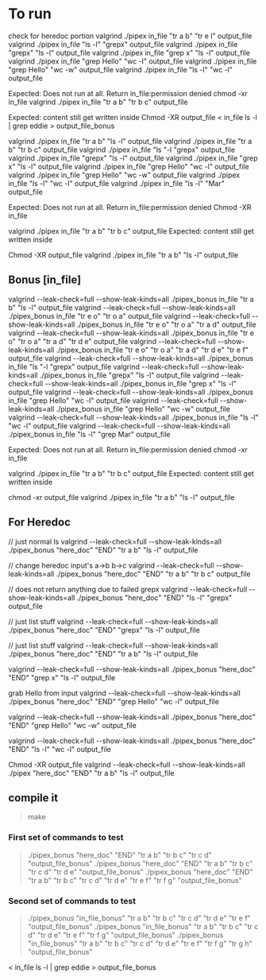 # To run

check for heredoc portion
valgrind ./pipex in_file "tr a b" "tr e l" output_file
valgrind ./pipex in_file "ls -l" "grepx" output_file
valgrind ./pipex in_file "grepx" "ls -l" output_file
valgrind ./pipex in_file "grep x" "ls -l" output_file
valgrind ./pipex in_file "grep Hello" "wc -l" output_file
valgrind ./pipex in_file "grep Hello" "wc -w" output_file
valgrind ./pipex in_file "ls -l" "wc -l" output_file

Expected: Does not run at all. Return in_file:permission denied
chmod -xr in_file
valgrind ./pipex in_file "tr a b" "tr b c" output_file

Expected: content still get written inside
Chmod -XR output_file
< in_file ls -l | grep eddie > output_file_bonus

valgrind ./pipex in_file "tr a b" "ls -l" output_file
valgrind ./pipex in_file "tr a b" "tr b c" output_file
valgrind ./pipex in_file "ls "-l "grepx" output_file
valgrind ./pipex in_file "grepx" "ls -l" output_file
valgrind ./pipex in_file "grep x" "ls -l" output_file
valgrind ./pipex in_file "grep Hello" "wc -l" output_file
valgrind ./pipex in_file "grep Hello" "wc -w" output_file
valgrind ./pipex in_file "ls -l" "wc -l" output_file
valgrind ./pipex in_file "ls -l" "Mar" output_file


Expected: Does not run at all. Return in_file:permission denied
Chmod -XR in_file

valgrind ./pipex in_file "tr a b" "tr b c" output_file
Expected: content still get written inside

Chmod -XR output_file
valgrind ./pipex in_file "tr a b" "ls -l" output_file

## Bonus [in_file]

valgrind --leak-check=full --show-leak-kinds=all  ./pipex_bonus in_file "tr a b" "ls -l" output_file
valgrind --leak-check=full --show-leak-kinds=all  ./pipex_bonus in_file "tr e o" "tr o a" output_file
valgrind --leak-check=full --show-leak-kinds=all  ./pipex_bonus in_file "tr e o" "tr o a" "tr a d" output_file
valgrind --leak-check=full --show-leak-kinds=all  ./pipex_bonus in_file "tr e o" "tr o a" "tr a d" "tr d e" output_file
valgrind --leak-check=full --show-leak-kinds=all  ./pipex_bonus in_file "tr e o" "tr o a" "tr a d" "tr d e" "tr e f" output_file
valgrind --leak-check=full --show-leak-kinds=all  ./pipex_bonus in_file "ls "-l "grepx" output_file
valgrind --leak-check=full --show-leak-kinds=all  ./pipex_bonus in_file "grepx" "ls -l" output_file
valgrind --leak-check=full --show-leak-kinds=all  ./pipex_bonus in_file "grep x" "ls -l" output_file
valgrind --leak-check=full --show-leak-kinds=all  ./pipex_bonus in_file "grep Hello" "wc -l" output_file
valgrind --leak-check=full --show-leak-kinds=all  ./pipex_bonus in_file "grep Hello" "wc -w" output_file
valgrind --leak-check=full --show-leak-kinds=all  ./pipex_bonus in_file "ls -l" "wc -l" output_file
valgrind --leak-check=full --show-leak-kinds=all  ./pipex_bonus in_file "ls -l" "grep Mar" output_file


Expected: Does not run at all. Return in_file:permission denied
chmod -xr in_file

valgrind ./pipex in_file "tr a b" "tr b c" output_file
Expected: content still get written inside

chmod -xr output_file
valgrind ./pipex in_file "tr a b" "ls -l" output_file

## For Heredoc

// just normal ls
valgrind --leak-check=full --show-leak-kinds=all ./pipex_bonus "here_doc" "END" "tr a b" "ls -l" output_file

// change heredoc input's a->b b->c
valgrind --leak-check=full --show-leak-kinds=all ./pipex_bonus "here_doc" "END" "tr a b" "tr b c" output_file

// does not return anything due to failed grepx
valgrind --leak-check=full --show-leak-kinds=all ./pipex_bonus "here_doc" "END" "ls -l" "grepx" output_file

// just list stuff
valgrind --leak-check=full --show-leak-kinds=all ./pipex_bonus "here_doc" "END" "grepx" "ls -l" output_file

// just list stuff
valgrind --leak-check=full --show-leak-kinds=all ./pipex_bonus "here_doc" "END" "tr a b" "ls -l" output_file

valgrind --leak-check=full --show-leak-kinds=all ./pipex_bonus "here_doc" "END" "grep x" "ls -l" output_file

grab Hello from input
valgrind --leak-check=full --show-leak-kinds=all ./pipex_bonus "here_doc" "END" "grep Hello" "wc -l" output_file

valgrind --leak-check=full --show-leak-kinds=all ./pipex_bonus "here_doc" "END" "grep Hello" "wc -w" output_file

valgrind --leak-check=full --show-leak-kinds=all ./pipex_bonus "here_doc" "END" "ls -l" "wc -l" output_file

Chmod -XR output_file
valgrind --leak-check=full --show-leak-kinds=all ./pipex "here_doc" "END" "tr a b" "ls -l" output_file


## compile it

> make

### First set of commands to test

> ./pipex_bonus "here_doc" "END" "tr a b" "tr b c" "tr c d" "output_file_bonus"
> ./pipex_bonus "here_doc" "END" "tr a b" "tr b c" "tr c d" "tr d e" "output_file_bonus"
> ./pipex_bonus "here_doc" "END" "tr a b" "tr b c" "tr c d" "tr d e" "tr e f" "tr f g" "output_file_bonus"

### Second set of commands to test

> ./pipex_bonus "in_file_bonus" "tr a b" "tr b c" "tr c d" "tr d e"  "tr e f"  "output_file_bonus"
> ./pipex_bonus "in_file_bonus" "tr a b" "tr b c" "tr c d" "tr d e"  "tr e f" "tr f g" "output_file_bonus"
> ./pipex_bonus "in_file_bonus" "tr a b" "tr b c" "tr c d" "tr d e"  "tr e f" "tr f g" "tr g h" "output_file_bonus"

 < in_file ls -l | grep eddie > output_file_bonus 